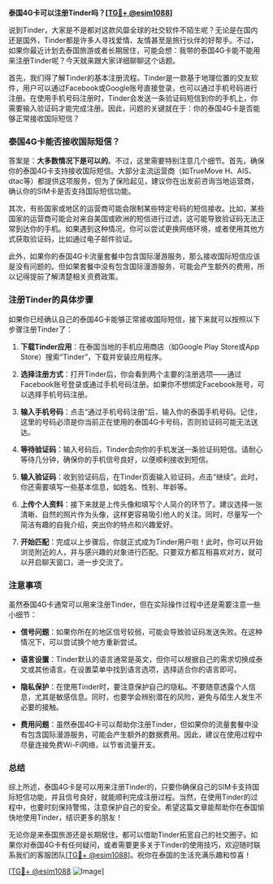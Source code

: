 **泰国4G卡可以注册Tinder吗？[[TG💪+ @esim1088](https://t.me/s/esim1088)]**

说到Tinder，大家是不是都对这款风靡全球的社交软件不陌生呢？无论是在国内还是国外，Tinder都是许多人寻找爱情、友情甚至是旅行伙伴的好帮手。不过，如果你最近计划去泰国旅游或者长期居住，可能会想：我带的泰国4G卡能不能用来注册Tinder呢？今天就来跟大家详细聊聊这个话题。

首先，我们得了解Tinder的基本注册流程。Tinder是一款基于地理位置的交友软件，用户可以通过Facebook或Google账号直接登录，也可以通过手机号码进行注册。在使用手机号码注册时，Tinder会发送一条验证码短信到你的手机上，你需要输入验证码才能完成注册。因此，问题的关键就在于：你的泰国4G卡是否能够正常接收国际短信？

### 泰国4G卡能否接收国际短信？

答案是：**大多数情况下是可以的**。不过，这里需要特别注意几个细节。首先，确保你的泰国4G卡支持接收国际短信。大部分主流运营商（如TrueMove H、AIS、dtac等）都提供这项服务，但为了保险起见，建议你在出发前咨询当地运营商，确认你的SIM卡是否支持国际短信功能。

其次，有些国家或地区的运营商可能会限制某些特定号码的短信接收。比如，某些国家的运营商可能会对来自美国或欧洲的短信进行过滤，这可能导致验证码无法正常到达你的手机。如果遇到这种情况，你可以尝试更换网络环境，或者使用其他方式获取验证码，比如通过电子邮件验证。

此外，如果你的泰国4G卡流量套餐中包含国际漫游服务，那么接收国际短信应该是没有问题的。但如果套餐中没有包含国际漫游服务，可能会产生额外的费用，所以记得提前了解清楚相关资费政策。

### 注册Tinder的具体步骤

如果你已经确认自己的泰国4G卡能够正常接收国际短信，接下来就可以按照以下步骤注册Tinder了：

1. **下载Tinder应用**：在泰国当地的手机应用商店（如Google Play Store或App Store）搜索“Tinder”，下载并安装应用程序。
   
2. **选择注册方式**：打开Tinder后，你会看到两个主要的注册选项——通过Facebook账号登录或通过手机号码注册。如果你不想绑定Facebook账号，可以选择手机号码注册。

3. **输入手机号码**：点击“通过手机号码注册”后，输入你的泰国手机号码。记住，这里的号码必须是你当前正在使用的泰国4G卡号码，否则验证码可能无法送达。

4. **等待验证码**：输入号码后，Tinder会向你的手机发送一条验证码短信。请耐心等待几分钟，确保你的手机信号良好，以便顺利接收到短信。

5. **输入验证码**：收到验证码后，在Tinder页面输入验证码，点击“继续”。此时，你还需要填写一些基本信息，如姓名、性别、年龄等。

6. **上传个人资料**：接下来就是上传头像和填写个人简介的环节了。建议选择一张清晰、自然的照片作为头像，这样更容易吸引他人的关注。同时，尽量写一个简洁有趣的自我介绍，突出你的特点和兴趣爱好。

7. **开始匹配**：完成以上步骤后，你就正式成为Tinder用户啦！此时，你可以开始浏览附近的人，并与感兴趣的对象进行匹配。只要双方都互相喜欢对方，就可以开启聊天窗口，进一步交流了。

### 注意事项

虽然泰国4G卡通常可以用来注册Tinder，但在实际操作过程中还是需要注意一些小细节：

- **信号问题**：如果你所在的地区信号较弱，可能会导致验证码发送失败。在这种情况下，可以尝试换个地方重新尝试。
  
- **语言设置**：Tinder默认的语言通常是英文，但你可以根据自己的需求切换成泰文或其他语言。在设置菜单中找到语言选项，选择适合你的语言即可。

- **隐私保护**：在使用Tinder时，要注意保护自己的隐私。不要随意透露个人信息，尤其是敏感信息。同时，也要学会辨别潜在的风险，避免与陌生人发生不必要的接触。

- **费用问题**：虽然泰国4G卡可以帮助你注册Tinder，但如果你的流量套餐中没有包含国际漫游服务，可能会产生额外的数据费用。因此，建议在使用过程中尽量连接免费Wi-Fi网络，以节省流量开支。

### 总结

综上所述，泰国4G卡是可以用来注册Tinder的，只要你确保自己的SIM卡支持国际短信功能，并且信号良好，就能顺利完成注册过程。当然，在使用Tinder的过程中，也要时刻保持警惕，注意保护自己的安全。希望这篇文章能帮助你在泰国愉快地使用Tinder，结识更多的朋友！

无论你是来泰国旅游还是长期居住，都可以借助Tinder拓宽自己的社交圈子。如果你对泰国4G卡有任何疑问，或者需要更多关于Tinder的使用技巧，欢迎随时联系我们的客服团队[[TG💪+ @esim1088](https://t.me/s/esim1088)]。祝你在泰国的生活充满乐趣和惊喜！

[[TG💪+ @esim1088](https://t.me/s/esim1088) ![Image](https://i.postimg.cc/4NQfJmqS/Snipaste-2025-05-13-00-14-12.png)]